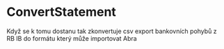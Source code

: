 # ConvertStatement
Když se k tomu dostanu tak zkonvertuje csv export bankovních pohybů z RB IB do formátu který může importovat Abra
